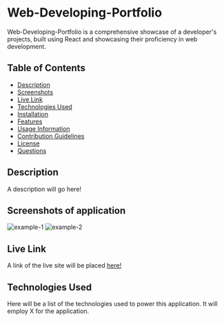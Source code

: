 # Web-Developing-Portfolio
Web-Developing-Portfolio is a comprehensive showcase of a developer's projects, built using React and showcasing their proficiency in web development. 


## Table of Contents
- [Description](#description)
- [Screenshots](#screenshots)
- [Live Link](#live-link)
- [Technologies Used](#technologies-used)
- [Installation](#installation)
- [Features](#features)
- [Usage Information](#usage-information)
- [Contribution Guidelines](#contribution-guidelines)
- [License](#license)
- [Questions](#questions)

## Description
A description will go here!


## Screenshots of application
![example-1](./example-goes-here)
![example-2](./example-goes-here)


## Live Link
A link of the live site will be placed [here!](https://example.com)


## Technologies Used
Here will be a list of the technologies used to power this application. It will employ X for the application.

